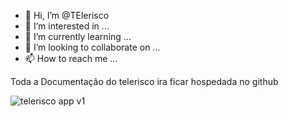 
- 👋 Hi, I’m @TElerisco
- 👀 I’m interested in ...
- 🌱 I’m currently learning ...
- 💞️ I’m looking to collaborate on ...
- 📫 How to reach me ...

<!---
tondinpp/tondinpp is a ✨ special ✨ repository because its `README.md` (this file) appears on your GitHub profile.
You can click the Preview link to take a look at your changes.
--->

Toda a Documentação do telerisco ira ficar hospedada no github


![telerisco app v1](https://user-images.githubusercontent.com/108139081/175559461-2790e0b3-ea2d-4824-a17a-69d6739f844c.png)
